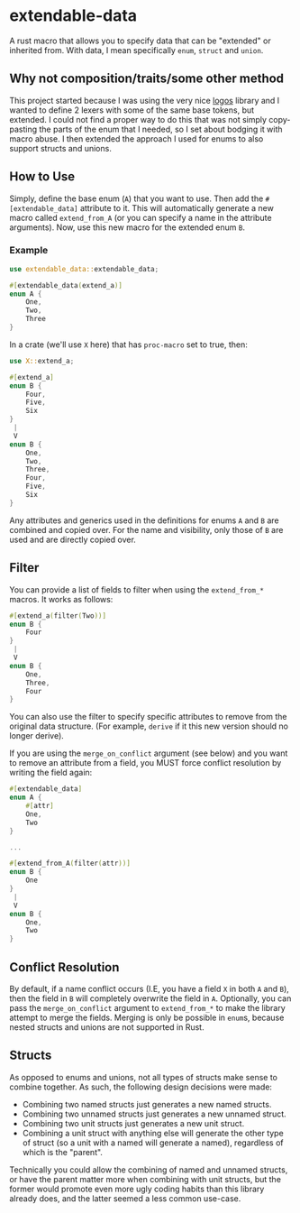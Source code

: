 # extendable-data
A rust macro that allows you to specify data that can be "extended" or inherited from. With data, I mean specifically `enum`, `struct` and `union`.

## Why not composition/traits/some other method
This project started because I was using the very nice [logos](https://github.com/maciejhirsz/logos) library and I wanted to define 2 lexers with some of the same base tokens,
but extended. I could not find a proper way to do this that was not simply copy-pasting the parts of the enum that I needed, so I set about bodging it with macro abuse. I then extended
the approach I used for enums to also support structs and unions.

## How to Use
Simply, define the base enum (`A`) that you want to use. Then add the `#[extendable_data]` attribute to it. This will automatically generate a new macro called `extend_from_A` (or you can specify a name in the attribute arguments). Now, use this new macro for the extended enum `B`.

### Example
```rust
use extendable_data::extendable_data;

#[extendable_data(extend_a)]
enum A {
	One,
	Two,
	Three
}
```
In a crate (we'll use `X` here) that has `proc-macro` set to true, then:

```rust
use X::extend_a;

#[extend_a]
enum B {
	Four,
	Five,
	Six
}
 |
 V
enum B {
	One,
	Two,
	Three,
	Four,
	Five,
	Six
}
```

Any attributes and generics used in the definitions for enums `A` and `B` are combined and copied over. For the name and visibility, only those of `B` are used and are directly copied over.

## Filter
You can provide a list of fields to filter when using the `extend_from_*` macros. It works as follows:

```rust
#[extend_a(filter(Two))]
enum B {    
	Four
}
 |
 V
enum B {
	One,
	Three,
	Four
}
```

You can also use the filter to specify specific attributes to remove from the original data structure. (For example, `derive` if it this new version should no longer derive).

If you are using the `merge_on_conflict` argument (see below) and you want to remove an attribute from a field, you MUST force conflict resolution by writing the field again:

```rust
#[extendable_data]
enum A {
	#[attr]
	One,
	Two
}

...

#[extend_from_A(filter(attr))]
enum B {
	One
}
 |
 V
enum B {
	One,
	Two
}
```

## Conflict Resolution
By default, if a name conflict occurs (I.E, you have a field `X` in both `A` and `B`), then the field in `B` will completely overwrite the field in `A`. Optionally, you can pass the `merge_on_conflict` argument to `extend_from_*` to make the library attempt to merge the fields. Merging is only be possible in `enum`s, because nested structs and unions are not supported in Rust.

## Structs
As opposed to enums and unions, not all types of structs make sense to combine together. As such, the following design decisions were made:

* Combining two named structs just generates a new named structs.
* Combining two unnamed structs just generates a new unnamed struct.
* Combining two unit structs just generates a new unit struct.
* Combining a unit struct with anything else will generate the other type of struct (so a unit with a named will generate a named), regardless of which is the "parent".

Technically you could allow the combining of named and unnamed structs, or have the parent matter more when combining with unit structs, but the former would promote even more ugly coding habits than this library already does, and the latter seemed a less common use-case.
